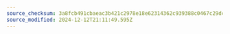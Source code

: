 ```yaml
---
source_checksum: 3a8fcb491cbaeac3b421c2978e18e62314362c939388c0467c29dcd6f6075748
source_modified: 2024-12-12T21:11:49.595Z
---
```


